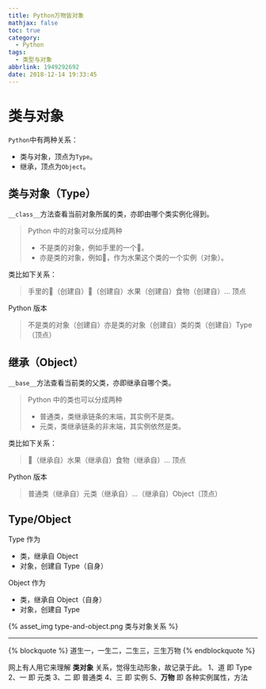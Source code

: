 ```yaml
---
title: Python万物皆对象
mathjax: false
toc: true
category:
  - Python
tags:
  - 类型与对象
abbrlink: 1949292692
date: 2018-12-14 19:33:45
---
```


# 类与对象
`Python`中有两种关系：
- 类与对象，顶点为`Type`。
- 继承，顶点为`Object`。


## 类与对象（Type）
`__class__`方法查看当前对象所属的类，亦即由哪个类实例化得到。

> Python 中的对象可以分成两种
> - 不是类的对象，例如手里的一个🍎。
> - 亦是类的对象，例如🍎，作为水果这个类的一个实例（对象）。

类比如下关系：
> 手里的🍎（创建自）🍎（创建自）水果（创建自）食物（创建自）... 顶点

Python 版本
> 不是类的对象（创建自）亦是类的对象（创建自）类的类（创建自）Type（顶点）

## 继承（Object）
`__base__`方法查看当前类的父类，亦即继承自哪个类。

> Python 中的类也可以分成两种
> - 普通类，类继承链条的末端，其实例不是类。
> - 元类，类继承链条的非末端，其实例依然是类。

类比如下关系：
> 🍎（继承自）水果（继承自）食物（继承自）... 顶点

Python 版本
> 普通类（继承自）元类（继承自）...（继承自）Object（顶点）

## Type/Object

Type 作为
- 类，继承自 Object
- 对象，创建自 Type（自身）

Object 作为
- 类，继承自 Object（自身）
- 对象，创建自 Type

{% asset_img type-and-object.png 类与对象关系 %}

-----------
{% blockquote %}
道生一，一生二，二生三，三生万物
{% endblockquote %}

网上有人用它来理解 **类对象** 关系，觉得生动形象，故记录于此。
1、道 即 Type
2、一 即 元类
3、二 即 普通类
4、三 即 实例
5、**万物** 即 各种实例属性，方法
